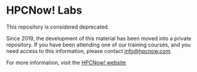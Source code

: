 <!--
Copyright (C) 2017 Jordi Blasco

HPCNow!, hereby disclaims all copyright interest in this document
`hpcnow-labs' written by Jordi Blasco.
-->
# HPCNow! Labs

This repository is considered deprecated.

Since 2019, the development of this material has been moved into a private repository. If you have been attending one of our training courses, and you need access to this information, please contact info@hpcnow.com.

For more information, visit the [HPCNow! website](http://hpcnow.com)
